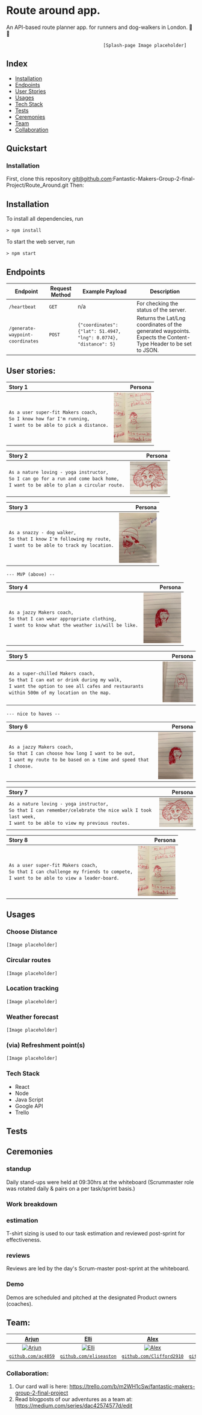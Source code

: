 # Route around app.
An API-based route planner app. for runners and dog-walkers in London. :running: :runner:

```
                                    [Splash-page Image placeholder]
```
## Index
* [Installation](#Install)
* [Endpoints](#Endpoints)
* [User Stories](#User_Stories)
* [Usages](#Usages)
* [Tech Stack](#Tech_Stack)
* [Tests](#Jasmine)
* [Ceremonies](#Ceremonies)
* [Team](#Team)
* [Collaboration](#Collaboration)

## Quickstart
### Installation
First, clone this repository git@github.com:Fantastic-Makers-Group-2-final-Project/Route_Around.git Then:

## <a name="Install">Installation</a>
To install all dependencies, run
```
> npm install
```
To start the web server, run
```
> npm start
```

## <a name="Endpoints">Endpoints</a>
| Endpoint | Request Method | Example Payload | Description |
|---|---|---|---|
| `/heartbeat` | `GET` | n/a | For checking the status of the server. |
| `/generate-waypoint-coordinates` | `POST` | `{"coordinates":{"lat": 51.4947, "lng": 0.0774}, "distance": 5}` | Returns the Lat/Lng coordinates of the generated waypoints. Expects the Content-Type Header to be set to JSON. |

## <a name="User_Stories">User stories:</a>
| Story 1 | Persona |
| :--- | ---:|
| `As a user super-fit Makers coach,`<br>`So I know how far I'm running,`<br>`I want to be able to pick a distance.`| <img src="images/super_a.jpg" width="100"> |

| Story 2 | Persona |
| :--- | ---:|
| `As a nature loving - yoga instructor,`<br>`So I can go for a run and come back home,`<br>`I want to be able to plan a circular route.`| <img src="images/super_d.jpg" width="100"> |

| Story 3 | Persona |
| :--- | ---:|
| `As a snazzy - dog walker,`<br>`So that I know I'm following my route,`<br>`I want to be able to track my location.`| <img src="images/super_m.jpg" width="100"> |

```
--- MVP (above) --
```
| Story 4 | Persona |
| :--- | ---:|
| `As a jazzy Makers coach,`<br>`So that I can wear appropriate clothing,`<br>`I want to know what the weather is/will be like.`| <img src="images/super_k.jpg" width="100"> |

| Story 5 | Persona |
| :--- | ---:|
| `As a super-chilled Makers coach,`<br>`So that I can eat or drink during my walk,`<br>`I want the option to see all cafes and restaurants within 500m of my location on the map.`| <img src="images/super_s.jpg" width="100"> |

```
--- nice to haves --
```
| Story 6 | Persona |
| :--- | ---:|
| `As a jazzy Makers coach,`<br>`So that I can choose how long I want to be out,`<br>`I want my route to be based on a time and speed that I choose.`| <img src="images/super_k.jpg" width="100"> |

| Story 7 | Persona |
| :--- | ---:|
| `As a nature loving - yoga instructor,`<br>`So that I can remember/celebrate the nice walk I took last week,`<br>`I want to be able to view my previous routes.`| <img src="images/super_d.jpg" width="100"> |

| Story 8 | Persona |
| :--- | ---:|
| `As a user super-fit Makers coach,`<br>`So that I can challenge my friends to compete,`<br>`I want to be able to view a leader-board.`| <img src="images/super_a.jpg" width="100"> |


## <a name="Usages">Usages</a>
### Choose Distance
```
[Image placeholder]
```
### Circular routes
```
[Image placeholder]
```
### Location tracking
```
[Image placeholder]
```
### Weather forecast
```
[Image placeholder]
```
### (via) Refreshment point(s)
```
[Image placeholder]
```

### <a name="Tech_Stack"> Tech Stack </a>
- React
- Node
- Java Script
- Google API
- Trello

## <a name="Jasmine">Tests</a>

## <a name="Ceremonies">Ceremonies</a>

### standup
Daily stand-ups were held at 09:30hrs at the whiteboard (Scrummaster role was rotated daily & pairs on a per task/sprint basis.)

### Work breakdown

### estimation
T-shirt sizing is used to our task estimation and reviewed post-sprint for effectiveness.

### reviews
Reviews are led by the day's Scrum-master post-sprint at the whiteboard.

### Demo
Demos are scheduled and pitched at the designated Product owners (coaches).

## <a name="Team"> Team:</a>

| <a href="http://fvcproductions.com" target="_blank">**Arjun**</a> | <a href="http://fvcproductions.com" target="_blank">**Elli**</a> | <a href="http://fvcproductions.com" target="_blank">**Alex**</a> | <a href="http://fvcproductions.com" target="_blank">**Ingrid**</a> | <a href="http://fvcproductions.com" target="_blank">**Robert**</a> | <a href="http://fvcproductions.com" target="_blank">**Kehinde**</a> |
| :---: |:---:| :---:| :---:| :---:| :---:|
| [![Arjun](https://avatars3.githubusercontent.com/u/53835165?s=400&v=4)](http://fvcproductions.com)    | [![Elli](https://avatars3.githubusercontent.com/u/52325980?s=400&v=4)](http://fvcproductions.com) | [![Alex](https://avatars2.githubusercontent.com/u/53951705?s=400&v=4)](http://fvcproductions.com)  | [![Ingrid](https://avatars2.githubusercontent.com/u/52801530?s=400&v=4)](http://fvcproductions.com)  | [![Robert](https://avatars1.githubusercontent.com/u/42300628?s=400&v=4)](http://fvcproductions.com)  | [![Kehinde](https://avatars3.githubusercontent.com/u/33905131?s=460&v=4)](http://fvcproductions.com)  |
| <a href="https://github.com/ac4059" target="_blank">`github.com/ac4059`</a> | <a href="https://github.com/eliseaston" target="_blank">`github.com/eliseaston`</a> | <a href="https://github.com/Clifford2910" target="_blank">`github.com/Clifford2910`</a> | <a href="https://github.com/ingridbjarman" target="_blank">`github.com/ingridbjarman`</a> | <a href="https://github.com/robertwoolley99" target="_blank">`github.com/robertwoolley99`</a> | <a href="https://github.com/KOlofinmoyin" target="_blank">`github.com/KOlofinmoyin`</a>

### Collaboration:
1. Our card wall is here: https://trello.com/b/m2WH1cSw/fantastic-makers-group-2-final-project
2. Read blogposts of our adventures as a team at: https://medium.com/series/dac42574577d/edit

